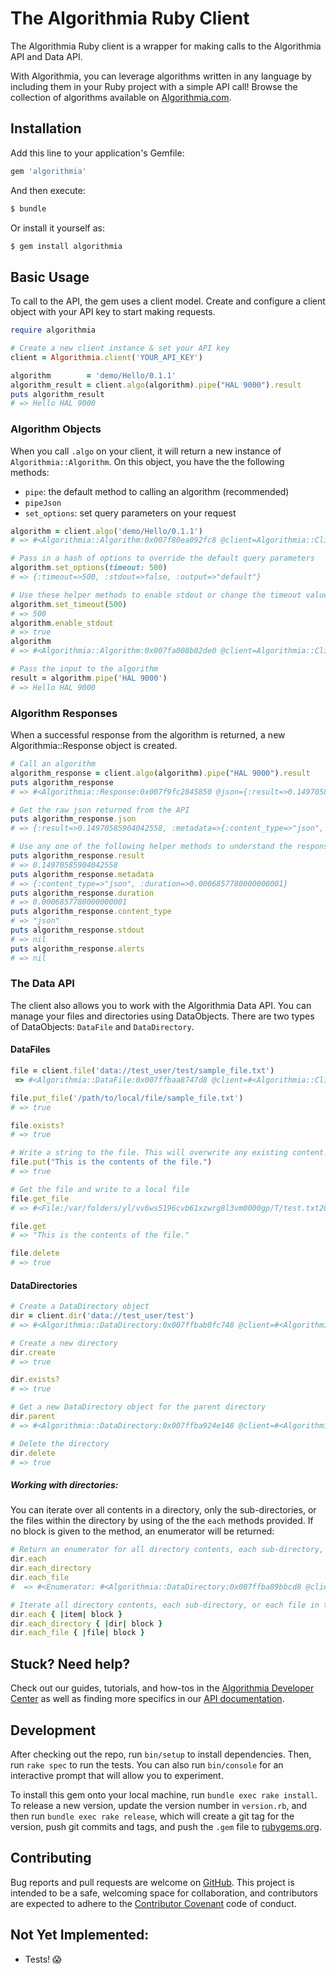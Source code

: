 # The Algorithmia Ruby Client

The Algorithmia Ruby client is a wrapper for making calls to the Algorithmia API and Data API.

With Algorithmia, you can leverage algorithms written in any language by including them in your Ruby project with a simple API call! Browse the collection of algorithms available on [Algorithmia.com](http://algorithmia.com).

## Installation
Add this line to your application's Gemfile:

```ruby
gem 'algorithmia'
```

And then execute:

```bash
$ bundle
```

Or install it yourself as:
```bash
$ gem install algorithmia
```

## Basic Usage

To call to the API, the gem uses a client model. Create and configure a client object with your API key to start making requests.

```ruby
require algorithmia

# Create a new client instance & set your API key
client = Algorithmia.client('YOUR_API_KEY')

algorithm        = 'demo/Hello/0.1.1'
algorithm_result = client.algo(algorithm).pipe("HAL 9000").result
puts algorithm_result
# => Hello HAL 9000
```

### Algorithm Objects

When you call `.algo` on your client, it will return a new instance of `Algorithmia::Algorithm`. On this object, you have the the following methods:
- `pipe`: the default method to calling an algorithm (recommended)
- `pipeJson`
- `set_options`: set query parameters on your request

```ruby
algorithm = client.algo('demo/Hello/0.1.1')
# => #<Algorithmia::Algorithm:0x007f80ea092fc8 @client=Algorithmia::Client, @endpoint="demo/Hello/0.1.1", @query_options={:timeout=>300, :stdout=>false, :output=>"default"}>

# Pass in a hash of options to override the default query parameters
algorithm.set_options(timeout: 500)
# => {:timeout=>500, :stdout=>false, :output=>"default"}

# Use these helper methods to enable stdout or change the timeout value
algorithm.set_timeout(500)
# => 500
algorithm.enable_stdout
# => true
algorithm
# => #<Algorithmia::Algorithm:0x007fa008b02de0 @client=Algorithmia::Client, @endpoint="demo/hello", @query_options={:timeout=>500, :stdout=>true, :output=>"default"}>

# Pass the input to the algorithm
result = algorithm.pipe('HAL 9000')
# => Hello HAL 9000
```

### Algorithm Responses

When a successful response from the algorithm is returned, a new Algorithmia::Response object is created.

``` ruby
# Call an algorithm
algorithm_response = client.algo(algorithm).pipe("HAL 9000").result
puts algorithm_response
# => #<Algorithmia::Response:0x007f9fc2845850 @json={:result=>0.14970585904042558, :metadata=>{:content_type=>"json", :duration=>0.0006857780000000001}}>

# Get the raw json returned from the API
puts algorithm_response.json
# => {:result=>0.14970585904042558, :metadata=>{:content_type=>"json", :duration=>0.0006857780000000001}}

# Use any one of the following helper methods to understand the response
puts algorithm_response.result
# => 0.14970585904042558
puts algorithm_response.metadata
# => {:content_type=>"json", :duration=>0.0006857780000000001}
puts algorithm_response.duration
# => 0.0006857780000000001
puts algorithm_response.content_type
# => "json"
puts algorithm_response.stdout
# => nil
puts algorithm_response.alerts
# => nil
```

### The Data API

The client also allows you to work with the Algorithmia Data API. You can manage your files and directories using DataObjects. There are two types of DataObjects: `DataFile` and `DataDirectory`.

#### DataFiles

```ruby
file = client.file('data://test_user/test/sample_file.txt')
 => #<Algorithmia::DataFile:0x007ffbaa8747d8 @client=#<Algorithmia::Client:0x007ffbab0fc798 @api_key="YOUR_API_KEY">, @data_uri="data://test_user/test/sample_file.txt", @url="/data/test_user/test/sample_file.txt">

file.put_file('/path/to/local/file/sample_file.txt')
# => true

file.exists?
# => true

# Write a string to the file. This will overwrite any existing content!
file.put("This is the contents of the file.")
# => true

# Get the file and write to a local file
file.get_file
# => #<File:/var/folders/yl/vv6ws5196cvb61xzwrg8l3vm0000gp/T/test.txt20160328-94761-i8cqxg>

file.get
# => "This is the contents of the file."

file.delete
# => true
```

#### DataDirectories

```ruby
# Create a DataDirectory object
dir = client.dir('data://test_user/test')
# => #<Algorithmia::DataDirectory:0x007ffbab0fc748 @client=#<Algorithmia::Client:0x007ffbab0fc798 @api_key="YOUR_API_KEY">, @data_uri="data://test_user/test", @url="/data/test_user/test">

# Create a new directory
dir.create
# => true

dir.exists?
# => true

# Get a new DataDirectory object for the parent directory
dir.parent
# => #<Algorithmia::DataDirectory:0x007ffba924e148 @client=#<Algorithmia::Client:0x007ffbab0fc798 @api_key="YOUR_API_KEY">, @data_uri="data://test_user", @url="/data/test_user">

# Delete the directory
dir.delete
# => true
```

##### Working with directories:

You can iterate over all contents in a directory, only the sub-directories, or the files within the directory by using of the the `each` methods provided. If no block is given to the method, an enumerator will be returned:

```ruby
# Return an enumerator for all directory contents, each sub-directory, or each file in the directory
dir.each
dir.each_directory
dir.each_file
#  => #<Enumerator: #<Algorithmia::DataDirectory:0x007ffba89bbcd8 @client=#<Algorithmia::Client:0x007ffbab0fc798 @api_key="YOUR_API_KEY">, @data_uri="data://test_user/test_two", @url="/data/test_user/test_two">:each>

# Iterate all directory contents, each sub-directory, or each file in the directory
dir.each { |item| block }
dir.each_directory { |dir| block }
dir.each_file { |file| block }
```


## Stuck? Need help?

Check out our guides, tutorials, and how-tos in the [Algorithmia Developer Center](http://developers.algorithmia.com) as well as finding more specifics in our [API documentation](http://docs.algorithmia.com).

## Development

After checking out the repo, run `bin/setup` to install dependencies. Then, run `rake spec` to run the tests. You can also run `bin/console` for an interactive prompt that will allow you to experiment.

To install this gem onto your local machine, run `bundle exec rake install`. To release a new version, update the version number in `version.rb`, and then run `bundle exec rake release`, which will create a git tag for the version, push git commits and tags, and push the `.gem` file to [rubygems.org](https://rubygems.org).

## Contributing

Bug reports and pull requests are welcome on [GitHub](https://github.com/algorithmiaio/algorithmia-ruby). This project is intended to be a safe, welcoming space for collaboration, and contributors are expected to adhere to the [Contributor Covenant](http://contributor-covenant.org) code of conduct.

## Not Yet Implemented:
- Tests! :scream:

